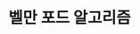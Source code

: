 # 벨만 포드 알고리즘
<script>window.location.href = "https://iamcoder.wiki/w/Bellman-Ford%20Algorithm/";</script>
